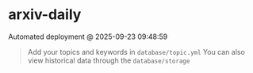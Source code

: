 # arxiv-daily
 Automated deployment @ 2025-09-23 09:48:59
> Add your topics and keywords in `database/topic.yml` 
> You can also view historical data through the `database/storage` 
